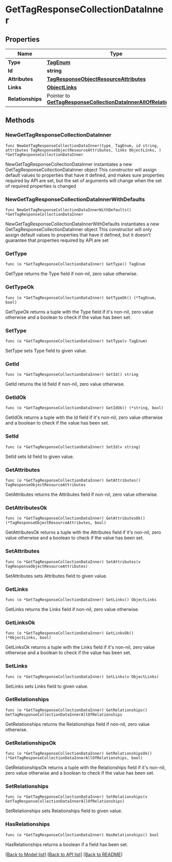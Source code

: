 # GetTagResponseCollectionDataInner

## Properties

Name | Type | Description | Notes
------------ | ------------- | ------------- | -------------
**Type** | [**TagEnum**](TagEnum.md) |  | 
**Id** | **string** | The Tag ID | 
**Attributes** | [**TagResponseObjectResourceAttributes**](TagResponseObjectResourceAttributes.md) |  | 
**Links** | [**ObjectLinks**](ObjectLinks.md) |  | 
**Relationships** | Pointer to [**GetTagResponseCollectionDataInnerAllOfRelationships**](GetTagResponseCollectionDataInnerAllOfRelationships.md) |  | [optional] 

## Methods

### NewGetTagResponseCollectionDataInner

`func NewGetTagResponseCollectionDataInner(type_ TagEnum, id string, attributes TagResponseObjectResourceAttributes, links ObjectLinks, ) *GetTagResponseCollectionDataInner`

NewGetTagResponseCollectionDataInner instantiates a new GetTagResponseCollectionDataInner object
This constructor will assign default values to properties that have it defined,
and makes sure properties required by API are set, but the set of arguments
will change when the set of required properties is changed

### NewGetTagResponseCollectionDataInnerWithDefaults

`func NewGetTagResponseCollectionDataInnerWithDefaults() *GetTagResponseCollectionDataInner`

NewGetTagResponseCollectionDataInnerWithDefaults instantiates a new GetTagResponseCollectionDataInner object
This constructor will only assign default values to properties that have it defined,
but it doesn't guarantee that properties required by API are set

### GetType

`func (o *GetTagResponseCollectionDataInner) GetType() TagEnum`

GetType returns the Type field if non-nil, zero value otherwise.

### GetTypeOk

`func (o *GetTagResponseCollectionDataInner) GetTypeOk() (*TagEnum, bool)`

GetTypeOk returns a tuple with the Type field if it's non-nil, zero value otherwise
and a boolean to check if the value has been set.

### SetType

`func (o *GetTagResponseCollectionDataInner) SetType(v TagEnum)`

SetType sets Type field to given value.


### GetId

`func (o *GetTagResponseCollectionDataInner) GetId() string`

GetId returns the Id field if non-nil, zero value otherwise.

### GetIdOk

`func (o *GetTagResponseCollectionDataInner) GetIdOk() (*string, bool)`

GetIdOk returns a tuple with the Id field if it's non-nil, zero value otherwise
and a boolean to check if the value has been set.

### SetId

`func (o *GetTagResponseCollectionDataInner) SetId(v string)`

SetId sets Id field to given value.


### GetAttributes

`func (o *GetTagResponseCollectionDataInner) GetAttributes() TagResponseObjectResourceAttributes`

GetAttributes returns the Attributes field if non-nil, zero value otherwise.

### GetAttributesOk

`func (o *GetTagResponseCollectionDataInner) GetAttributesOk() (*TagResponseObjectResourceAttributes, bool)`

GetAttributesOk returns a tuple with the Attributes field if it's non-nil, zero value otherwise
and a boolean to check if the value has been set.

### SetAttributes

`func (o *GetTagResponseCollectionDataInner) SetAttributes(v TagResponseObjectResourceAttributes)`

SetAttributes sets Attributes field to given value.


### GetLinks

`func (o *GetTagResponseCollectionDataInner) GetLinks() ObjectLinks`

GetLinks returns the Links field if non-nil, zero value otherwise.

### GetLinksOk

`func (o *GetTagResponseCollectionDataInner) GetLinksOk() (*ObjectLinks, bool)`

GetLinksOk returns a tuple with the Links field if it's non-nil, zero value otherwise
and a boolean to check if the value has been set.

### SetLinks

`func (o *GetTagResponseCollectionDataInner) SetLinks(v ObjectLinks)`

SetLinks sets Links field to given value.


### GetRelationships

`func (o *GetTagResponseCollectionDataInner) GetRelationships() GetTagResponseCollectionDataInnerAllOfRelationships`

GetRelationships returns the Relationships field if non-nil, zero value otherwise.

### GetRelationshipsOk

`func (o *GetTagResponseCollectionDataInner) GetRelationshipsOk() (*GetTagResponseCollectionDataInnerAllOfRelationships, bool)`

GetRelationshipsOk returns a tuple with the Relationships field if it's non-nil, zero value otherwise
and a boolean to check if the value has been set.

### SetRelationships

`func (o *GetTagResponseCollectionDataInner) SetRelationships(v GetTagResponseCollectionDataInnerAllOfRelationships)`

SetRelationships sets Relationships field to given value.

### HasRelationships

`func (o *GetTagResponseCollectionDataInner) HasRelationships() bool`

HasRelationships returns a boolean if a field has been set.


[[Back to Model list]](../README.md#documentation-for-models) [[Back to API list]](../README.md#documentation-for-api-endpoints) [[Back to README]](../README.md)


